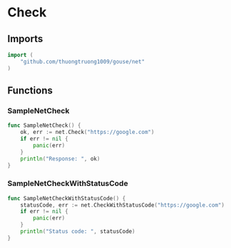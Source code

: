 # Check

## Imports

```go
import (
	"github.com/thuongtruong1009/gouse/net"
)
```
## Functions


### SampleNetCheck

```go
func SampleNetCheck() {
	ok, err := net.Check("https://google.com")
	if err != nil {
		panic(err)
	}
	println("Response: ", ok)
}
```

### SampleNetCheckWithStatusCode

```go
func SampleNetCheckWithStatusCode() {
	statusCode, err := net.CheckWithStatusCode("https://google.com")
	if err != nil {
		panic(err)
	}
	println("Status code: ", statusCode)
}
```
